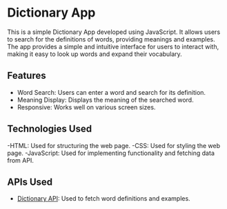 # Dictionary App
This is a simple Dictionary App developed using JavaScript. It allows users to search for the definitions of words, providing meanings and examples. The app provides a simple and intuitive interface for users to interact with, making it easy to look up words and expand their vocabulary.

## Features
- Word Search: Users can enter a word and search for its definition.
- Meaning Display: Displays the meaning of the searched word.
- Responsive: Works well on various screen sizes.

## Technologies Used
-HTML: Used for structuring the web page.
-CSS: Used for styling the web page.
-JavaScript: Used for implementing functionality and fetching data from API.

## APIs Used
- [Dictionary API](https://dictionaryapi.dev/): Used to fetch word definitions and examples.
